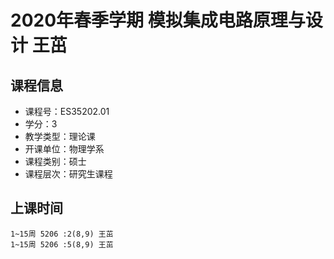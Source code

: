 # 2020年春季学期 模拟集成电路原理与设计 王茁






## 课程信息

- 课程号：ES35202.01
- 学分：3
- 教学类型：理论课
- 开课单位：物理学系
- 课程类别：硕士
- 课程层次：研究生课程

## 上课时间

```
1~15周 5206 :2(8,9) 王茁
1~15周 5206 :5(8,9) 王茁
```

